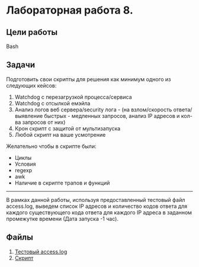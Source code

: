 # Лабораторная работа 8.

## Цели работы

Bash

## Задачи

Подготовить свои скрипты для решения как минимум одного из следующих
кейсов:

1. Watchdog с перезагрузкой процесса/сервиса
2. Watchdog с отсылкой емэйла
3. Анализ логов веб сервера/security лога - (на взлом/скорость
ответа/выявление быстрых - медленных запросов, анализ IP адресов и кол-ва
запросов от них)
4. Крон скрипт с защитой от мультизапуска
5. Любой скрипт на ваше усмотрение

Желательно чтобы в скрипте были:
- Циклы
- Условия
- regexp
- awk
- Наличие в скрипте трапов и функций

---

В рамках данной работы, используя предоставленный тестовый файл access.log, выведем список IP адресов и количество кодов ответа для каждого существующего кода ответа для каждого IP адреса в заданном промежутке времени (Дата запуска -1 час).

## Файлы

1. [Тестовый access.log](./files/access.log)
2. [Скрипт](./files/script.sh)

